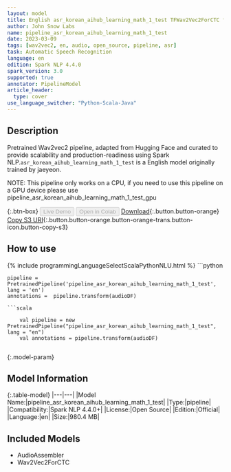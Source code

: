 ```yaml
---
layout: model
title: English asr_korean_aihub_learning_math_1_test TFWav2Vec2ForCTC from jaeyeon
author: John Snow Labs
name: pipeline_asr_korean_aihub_learning_math_1_test
date: 2023-03-09
tags: [wav2vec2, en, audio, open_source, pipeline, asr]
task: Automatic Speech Recognition
language: en
edition: Spark NLP 4.4.0
spark_version: 3.0
supported: true
annotator: PipelineModel
article_header:
  type: cover
use_language_switcher: "Python-Scala-Java"
---
```


## Description

Pretrained Wav2vec2  pipeline, adapted from Hugging Face and curated to provide scalability and production-readiness using Spark NLP.`asr_korean_aihub_learning_math_1_test` is a English model originally trained by jaeyeon.

NOTE: This pipeline only works on a CPU, if you need to use this pipeline on a GPU device please use pipeline_asr_korean_aihub_learning_math_1_test_gpu

{:.btn-box}
<button class="button button-orange" disabled>Live Demo</button>
<button class="button button-orange" disabled>Open in Colab</button>
[Download](https://s3.amazonaws.com/auxdata.johnsnowlabs.com/public/models/pipeline_asr_korean_aihub_learning_math_1_test_en_4.4.0_3.0_1678333201701.zip){:.button.button-orange}
[Copy S3 URI](s3://auxdata.johnsnowlabs.com/public/models/pipeline_asr_korean_aihub_learning_math_1_test_en_4.4.0_3.0_1678333201701.zip){:.button.button-orange.button-orange-trans.button-icon.button-copy-s3}

## How to use



<div class="tabs-box" markdown="1">
{% include programmingLanguageSelectScalaPythonNLU.html %}
```python

    pipeline = PretrainedPipeline('pipeline_asr_korean_aihub_learning_math_1_test', lang = 'en')
    annotations =  pipeline.transform(audioDF)
    
```
```scala

    val pipeline = new PretrainedPipeline("pipeline_asr_korean_aihub_learning_math_1_test", lang = "en")
    val annotations = pipeline.transform(audioDF)
    
```
</div>

{:.model-param}
## Model Information

{:.table-model}
|---|---|
|Model Name:|pipeline_asr_korean_aihub_learning_math_1_test|
|Type:|pipeline|
|Compatibility:|Spark NLP 4.4.0+|
|License:|Open Source|
|Edition:|Official|
|Language:|en|
|Size:|980.4 MB|

## Included Models

- AudioAssembler
- Wav2Vec2ForCTC